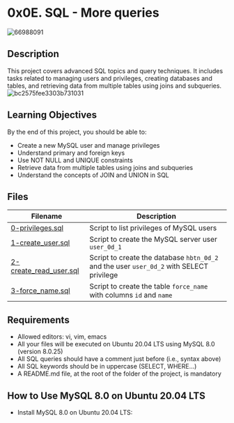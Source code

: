 # 0x0E. SQL - More queries

![66988091](https://github.com/abdelhamedatef2/alx-higher_level_programming/assets/118136210/1c34759f-cea9-445a-9996-cf6b5167f742)



## Description
This project covers advanced SQL topics and query techniques. It includes tasks related to managing users and privileges, creating databases and tables, and retrieving data from multiple tables using joins and subqueries.
![bc2575fee3303b731031](https://github.com/abdelhamedatef2/alx-higher_level_programming/assets/118136210/22461404-ebcf-427f-92d9-1395899e3103)
## Learning Objectives
By the end of this project, you should be able to:

- Create a new MySQL user and manage privileges
- Understand primary and foreign keys
- Use NOT NULL and UNIQUE constraints
- Retrieve data from multiple tables using joins and subqueries
- Understand the concepts of JOIN and UNION in SQL

## Files

| Filename                   | Description                           |
| -------------------------- | ------------------------------------- |
| [0-privileges.sql](./0-privileges.sql)   | Script to list privileges of MySQL users |
| [1-create_user.sql](./1-create_user.sql) | Script to create the MySQL server user `user_0d_1` |
| [2-create_read_user.sql](./2-create_read_user.sql) | Script to create the database `hbtn_0d_2` and the user `user_0d_2` with SELECT privilege |
| [3-force_name.sql](./3-force_name.sql) | Script to create the table `force_name` with columns `id` and `name` |

## Requirements
- Allowed editors: vi, vim, emacs
- All your files will be executed on Ubuntu 20.04 LTS using MySQL 8.0 (version 8.0.25)
- All SQL queries should have a comment just before (i.e., syntax above)
- All SQL keywords should be in uppercase (SELECT, WHERE...)
- A README.md file, at the root of the folder of the project, is mandatory

## How to Use MySQL 8.0 on Ubuntu 20.04 LTS
- Install MySQL 8.0 on Ubuntu 20.04 LTS:
